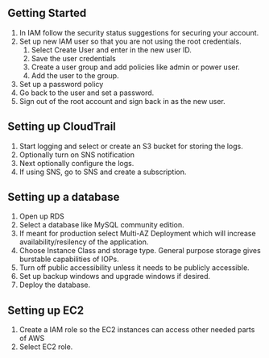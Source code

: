 ## Getting Started
1. In IAM follow the security status suggestions for securing your account.
1. Set up new IAM user so that you are not using the root credentials.
    1. Select Create User and enter in the new user ID.
    1. Save the user credentials
    1. Create a user group and add policies like admin or power user.
    1. Add the user to the group.
1. Set up a password policy
1. Go back to the user and set a password.
1. Sign out of the root account and sign back in as the new user.

## Setting up CloudTrail
1. Start logging and select or create an S3 bucket for storing the logs.
1. Optionally turn on SNS notification
1. Next optionally configure the logs.
1. If using SNS, go to SNS and create a subscription.

## Setting up a database
1. Open up RDS
1. Select a database like MySQL community edition.
1. If meant for production select Multi-AZ Deployment which will increase availability/resilency of the application.
1. Choose Instance Class and storage type. General purpose storage gives burstable capabilities of IOPs.
1. Turn off public accessibility unless it needs to be publicly accessible.
1. Set up backup windows and upgrade windows if desired.
1. Deploy the database.

## Setting up EC2
1. Create a IAM role so the EC2 instances can access other needed parts of AWS 
1. Select EC2 role.
    1. Search for S3
    1. Select Read only access
1. Launch a new EC2 instance.
    1. Select an AMI like Ubuntu 14
    1. Select a size (for demo purposes use a micro size)
    1. Ensure an public IP address will be assigned.
    1. Tag the server with a name
    1. Use the default VPC security group (or whichever SG that is set up to work with the RDS)
    1. Create a new key pair if necessary.
    1. Set the permissions of the key with `chmod 600 keypairname.pem`
1. In the default security group add SSH over port 22 from your IP address, and HTTP over port 80 for everywhere.
1. Connect to the EC2 instance.
1. Install the necessary software
    1. `sudo su`
    1. `apt-get update`
    1. `apt-get upgrade`
    1. `apt-get install apache2 php5 php5-mysql php5-curl`
    1. `cd /var/www
    1. `wget https://wordpress.org/latest.zip`
    1. `apt-get install unzip`
    1. `unzip latest.zip`
1. Using a browser go to the url of the EC2 instances to see the default apache page.
1. Create a new load balancer.
    1. Set the ping protocol to TCP.
    1. Select the same security group as earlier.
    1. Add the webserver to the ELB.
    1. Give it a tag
1. In route53 add record sets for the loadbalancer. 
    1. Set the Alias to yes and target the loadbalancer.
    1. Create a record set for both the top level domain and www.
1. Create a new route 53 hosted zone.
    1. Name it internal
    1. Set it to private
    1. Create a record set named mysql.internal and point it to the CNAME of the RDS
1. In the EC2 instance:
    1. Check that it can find the RDS with `nslookup mysql.internal`
    1. `vim wp-config.php`
    1. define the database name, username and password
    1. set the hostname to 'mysql.internal'
    1. save and quit vim
    1. `apt-get install mysql-client`
    1. `mysql -hmysql.internal -uwordpressapp -p`
    1. enter the password to make sure you can connect to the RDS
    1. quit
    1. `cd /etc/apache2/sites-enable`
    1. `vim 000-default.conf`
        1. change the document root to /var/www/wordpress
        1. add `ServerName YourURL.com`
        1. add `ServerAlias www.YourURL.com`
        1. save and quit
    1. `service apache2 reload`
    1. `service apache2 restart`
1. reload the website in the browser to see the changes
1. set up the wordpress site
1. try visiting the route53 name
1. In the settings set up the Website url to yourURL.com

## W3 Total Cache Plugin
1. Google W3 Cache Plugin which helps distribute images and other static files
1. In the EC2 instance:
    1. `cd /var/www/wordpress/wp-content/plugins`
    1. wget the url for the plugin
    1. unzip the download
1. Go to the website -> plugins -> activate the plugin.
1. Manually upload the changes back to the EC2 instance:
    1. cd ~/var/www
    1. `chown -R www-data:www-data`
    1. `cd wordpress`
    1. `vim wp-config.php` and add the lines as directed by the website
1. Setup Https:
    1. `vim .htaccess`
    1. Add the lines as directed by the website.
1. Create a bash script to execute the series of commands as directed:
    1. `vim execute-commands`
    1. Paste in the commands
    1. `chmod +x execute-commands`
    1. `./execute-commands`
    1. `rm execute-commands`
1. `cd ..`
1. `chown www-data:www-data -R wordpress/`
1. In the website -> Performance -> CDN -> change to cloud front
1. In the webstie -> CDN -> it asks for an Access Key and Secret Key. It is okay to place them here because it doesnt end up in the EC2 instance but in the database. 

## Setting up CloudFront
1. Create an S3 bucket to store data for CF
1. Go to CloudFront and start a new distribution.
1. Select Web
1. Select origin Domain name which is the S3 bucket.
1. Add alternate Domain Name -> cdn.domainname.com
1. Enable distribution.
1. Create distribution.
1. In Route53 add a record set for the CDN alias with the alternate domain name.
1. In IAM create a user for wordpressapp with credentials.
1. Add those credentials to the wordpress app.
1. Add policies for S3 Full Access and CloudFront Full Access
1. Add the CloudFront Alternate domain name to Wordpress
1. Add the S3 bucket to Wordpress
1. In prefromance export the files for the CDN
1. Go to the homepage of the wordpress app to ensure that it looks correct still.
1. Ensure in S3 that the bucket all allows everyone to read the files from the bucket.




